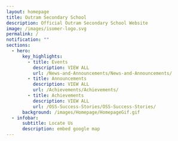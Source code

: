 ```yaml
---
layout: homepage
title: Outram Secondary School
description: Official Outram Secondary School Website
image: /images/isomer-logo.svg
permalink: /
notification: ""
sections:
  - hero:
      key_highlights:
        - title: Events
          description: VIEW ALL
          url: /News-and-Announcements/News-and-Announcements/
        - title: Announcements
          description: VIEW ALL
          url: /Achievements/Achievements/
        - title: Achievements
          description: VIEW ALL
          url: /OSS-Success-Stories/OSS-Success-Stories/
      background: /images/Homepage/HomepageGif.gif
  - infobar:
      subtitle: Locate Us
      description: embed google map
---
```


